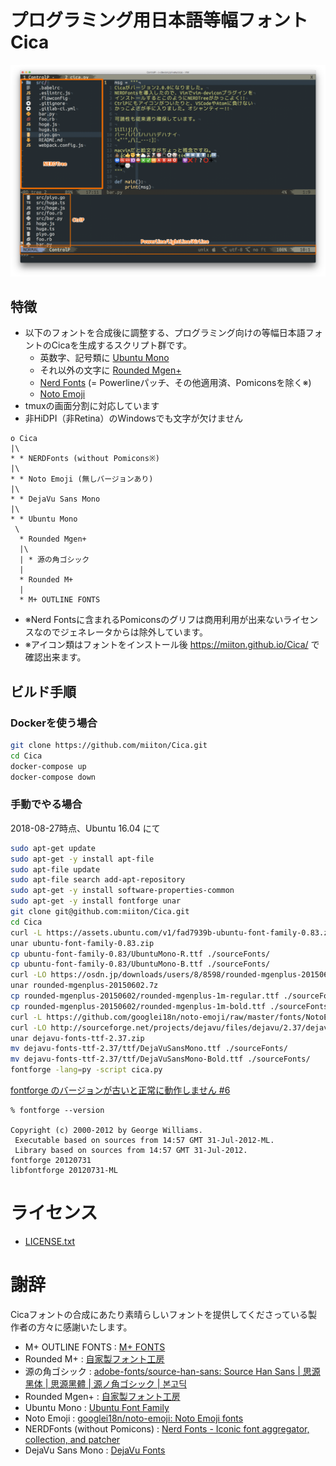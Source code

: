 # プログラミング用日本語等幅フォント Cica

![on MacVim](screenshots/ss1.png)

## 特徴

* 以下のフォントを合成後に調整する、プログラミング向けの等幅日本語フォントのCicaを生成するスクリプト群です。
    - 英数字、記号類に [Ubuntu Mono](http://font.ubuntu.com/)
    - それ以外の文字に [Rounded Mgen+](http://jikasei.me/font/rounded-mgenplus/)
    - [Nerd Fonts](https://github.com/ryanoasis/nerd-fonts) (= Powerlineパッチ、その他適用済、Pomiconsを除く※)
    - [Noto Emoji](https://www.google.com/get/noto/)
* tmuxの画面分割に対応しています
* 非HiDPI（非Retina）のWindowsでも文字が欠けません

```
o Cica
|\
* * NERDFonts (without Pomicons※)
|\
* * Noto Emoji (無しバージョンあり)
|\
* * DejaVu Sans Mono
|\
* * Ubuntu Mono
 \
  * Rounded Mgen+
  |\
  | * 源の角ゴシック
  |
  * Rounded M+
  |
  * M+ OUTLINE FONTS
```

- ※Nerd Fontsに含まれるPomiconsのグリフは商用利用が出来ないライセンスなのでジェネレータからは除外しています。
- ※アイコン類はフォントをインストール後 [https:\/\/miiton.github.io\/Cica\/](https://miiton.github.io/Cica/) で確認出来ます。

## ビルド手順


### Dockerを使う場合

```sh
git clone https://github.com/miiton/Cica.git
cd Cica
docker-compose up
docker-compose down
```

### 手動でやる場合

2018-08-27時点、Ubuntu 16.04 にて

```sh
sudo apt-get update
sudo apt-get -y install apt-file
sudo apt-file update
sudo apt-file search add-apt-repository
sudo apt-get -y install software-properties-common
sudo apt-get -y install fontforge unar
git clone git@github.com:miiton/Cica.git
cd Cica
curl -L https://assets.ubuntu.com/v1/fad7939b-ubuntu-font-family-0.83.zip -o ubuntu-font-family-0.83.zip
unar ubuntu-font-family-0.83.zip
cp ubuntu-font-family-0.83/UbuntuMono-R.ttf ./sourceFonts/
cp ubuntu-font-family-0.83/UbuntuMono-B.ttf ./sourceFonts/
curl -LO https://osdn.jp/downloads/users/8/8598/rounded-mgenplus-20150602.7z
unar rounded-mgenplus-20150602.7z
cp rounded-mgenplus-20150602/rounded-mgenplus-1m-regular.ttf ./sourceFonts
cp rounded-mgenplus-20150602/rounded-mgenplus-1m-bold.ttf ./sourceFonts
curl -L https://github.com/googlei18n/noto-emoji/raw/master/fonts/NotoEmoji-Regular.ttf -o sourceFonts/NotoEmoji-Regular.ttf
curl -LO http://sourceforge.net/projects/dejavu/files/dejavu/2.37/dejavu-fonts-ttf-2.37.zip
unar dejavu-fonts-ttf-2.37.zip
mv dejavu-fonts-ttf-2.37/ttf/DejaVuSansMono.ttf ./sourceFonts/
mv dejavu-fonts-ttf-2.37/ttf/DejaVuSansMono-Bold.ttf ./sourceFonts/
fontforge -lang=py -script cica.py
```

[fontforge のバージョンが古いと正常に動作しません #6](https://github.com/miiton/Cica/issues/6)

```
% fontforge --version

Copyright (c) 2000-2012 by George Williams.
 Executable based on sources from 14:57 GMT 31-Jul-2012-ML.
 Library based on sources from 14:57 GMT 31-Jul-2012.
fontforge 20120731
libfontforge 20120731-ML
```

# ライセンス

* [LICENSE.txt](LICENSE.txt)

# 謝辞

Cicaフォントの合成にあたり素晴らしいフォントを提供してくださっている製作者の方々に感謝いたします。

- M+ OUTLINE FONTS : [M\+ FONTS](https://mplus-fonts.osdn.jp/)
- Rounded M+ : [自家製フォント工房](http://jikasei.me/)
- 源の角ゴシック : [adobe\-fonts/source\-han\-sans: Source Han Sans \| 思源黑体 \| 思源黑體 \| 源ノ角ゴシック \| 본고딕](https://github.com/adobe-fonts/source-han-sans)
- Rounded Mgen+ : [自家製フォント工房](http://jikasei.me/)
- Ubuntu Mono : [Ubuntu Font Family](http://font.ubuntu.com/)
- Noto Emoji : [googlei18n/noto\-emoji: Noto Emoji fonts](https://github.com/googlei18n/noto-emoji)
- NERDFonts (without Pomicons) : [Nerd Fonts \- Iconic font aggregator, collection, and patcher](https://nerdfonts.com/)
- DejaVu Sans Mono : [DejaVu Fonts](https://dejavu-fonts.github.io/)
